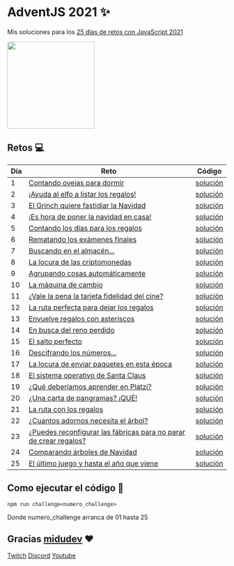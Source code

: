 # AdventJS 2021 :sparkles:

Mis soluciones para los [25 días de retos con JavaScript 2021](https://2021.adventjs.dev/challenges)

<img src="http://adventjs.dev/og-image.png" height="200" />

## Retos :computer:

| Día | Reto                                                                                                         | Código                           |
| --- | ------------------------------------------------------------------------------------------------------------ | -------------------------------- |
| 1   | [Contando ovejas para dormir](https://2021.adventjs.dev/challenges/01)                                       | [solución](./src/challenge01.js) |
| 2   | [¡Ayuda al elfo a listar los regalos!](https://2021.adventjs.dev/challenges/02)                              | [solución](./src/challenge02.js) |
| 3   | [El Grinch quiere fastidiar la Navidad](https://2021.adventjs.dev/challenges/03)                             | [solución](./src/challenge03.js) |
| 4   | [¡Es hora de poner la navidad en casa!](https://2021.adventjs.dev/challenges/04)                             | [solución](./src/challenge04.js) |
| 5   | [Contando los días para los regalos](https://2021.adventjs.dev/challenges/05)                                | [solución](./src/challenge05.js) |
| 6   | [Rematando los exámenes finales](https://2021.adventjs.dev/challenges/06)                                    | [solución](./src/challenge06.js) |
| 7   | [Buscando en el almacén...](https://2021.adventjs.dev/challenges/07)                                         | [solución](./src/challenge07.js) |
| 8   | [La locura de las criptomonedas](https://2021.adventjs.dev/challenges/08)                                    | [solución](./src/challenge08.js) |
| 9   | [Agrupando cosas automáticamente](https://2021.adventjs.dev/challenges/09)                                   | [solución](./src/challenge09.js) |
| 10  | [La máquina de cambio](https://2021.adventjs.dev/challenges/10)                                              | [solución](./src/challenge10.js) |
| 11  | [¿Vale la pena la tarjeta fidelidad del cine?](https://2021.adventjs.dev/challenges/11)                      | [solución](./src/challenge11.js) |
| 12  | [La ruta perfecta para dejar los regalos](https://2021.adventjs.dev/challenges/12)                           | [solución](./src/challenge12.js) |
| 13  | [Envuelve regalos con asteriscos](https://2021.adventjs.dev/challenges/13)                                   | [solución](./src/challenge13.js) |
| 14  | [En busca del reno perdido](https://2021.adventjs.dev/challenges/14)                                         | [solución](./src/challenge14.js) |
| 15  | [El salto perfecto](https://2021.adventjs.dev/challenges/15)                                                 | [solución](./src/challenge15.js) |
| 16  | [Descifrando los números...](https://2021.adventjs.dev/challenges/16)                                        | [solución](./src/challenge16.js) |
| 17  | [La locura de enviar paquetes en esta época](https://2021.adventjs.dev/challenges/17)                        | [solución](./src/challenge17.js) |
| 18  | [El sistema operativo de Santa Claus](https://2021.adventjs.dev/challenges/18)                               | [solución](./src/challenge18.js) |
| 19  | [¿Qué deberíamos aprender en Platzi?](https://2021.adventjs.dev/challenges/19)                               | [solución](./src/challenge19.js) |
| 20  | [¿Una carta de pangramas? ¡QUÉ!](https://2021.adventjs.dev/challenges/20)                                    | [solución](./src/challenge20.js) |
| 21  | [La ruta con los regalos](https://2021.adventjs.dev/challenges/21)                                           | [solución](./src/challenge21.js) |
| 22  | [¿Cuantos adornos necesita el árbol?](https://2021.adventjs.dev/challenges/22)                               | [solución](./src/challenge22.js) |
| 23  | [¿Puedes reconfigurar las fábricas para no parar de crear regalos?](https://2021.adventjs.dev/challenges/23) | [solución](./src/challenge23.js) |
| 24  | [Comparando árboles de Navidad](https://2021.adventjs.dev/challenges/24)                                     | [solución](./src/challenge24.js) |
| 25  | [El último juego y hasta el año que viene](https://2021.adventjs.dev/challenges/25)                          | [solución](./src/challenge25.js) |

## Como ejecutar el código :running:

```
npm run challenge<numero_challenge>
```

Donde numero_challenge arranca de 01 hasta 25

## Gracias [midudev](https://twitter.com/midudev) :heart:

[Twitch](https://twitch.tv/midudev) [Discord](https://discord.gg/midudev) [Youtube](https://youtube.com/midudev)
